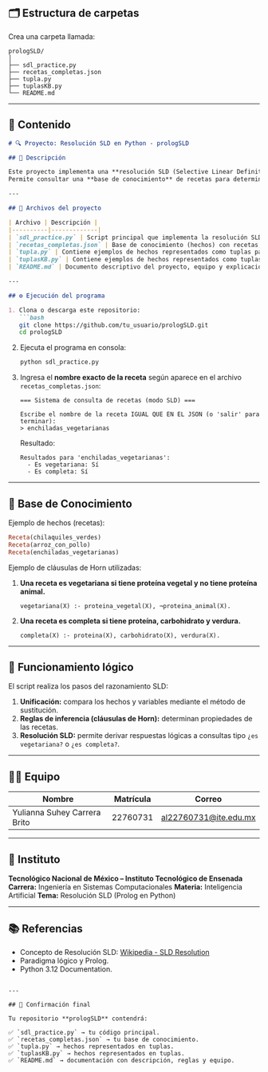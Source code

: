 

## 🗂️ Estructura de carpetas

Crea una carpeta llamada:

```
prologSLD/
│
├── sdl_practice.py
├── recetas_completas.json
├── tupla.py
├── tuplasKB.py
└── README.md
```

---

## 📘 Contenido 

````markdown
# 🔍 Proyecto: Resolución SLD en Python - prologSLD

## 📖 Descripción

Este proyecto implementa una **resolución SLD (Selective Linear Definite-clause resolution)** en Python, aplicada al dominio de recetas de cocina mexicanas.  
Permite consultar una **base de conocimiento** de recetas para determinar si son **vegetarianas** o **completas**, basándose en reglas lógicas y un proceso de unificación.

---

## 🧩 Archivos del proyecto

| Archivo | Descripción |
|----------|-------------|
| `sdl_practice.py` | Script principal que implementa la resolución SLD, la unificación y la consulta interactiva. |
| `recetas_completas.json` | Base de conocimiento (hechos) con recetas, ingredientes y categorías. |
| `tupla.py` | Contiene ejemplos de hechos representados como tuplas para la tarea de las tupls. |
| `tuplasKB.py` | Contiene ejemplos de hechos representados como tuplas para la base de conocimiento de nuestro proyecto final. |
| `README.md` | Documento descriptivo del proyecto, equipo y explicación del modelo lógico. |

---

## ⚙️ Ejecución del programa

1. Clona o descarga este repositorio:
   ```bash
   git clone https://github.com/tu_usuario/prologSLD.git
   cd prologSLD
````

2. Ejecuta el programa en consola:

   ```bash
   python sdl_practice.py
   ```

3. Ingresa el **nombre exacto de la receta** según aparece en el archivo `recetas_completas.json`:

   ```
   === Sistema de consulta de recetas (modo SLD) ===

   Escribe el nombre de la receta IGUAL QUE EN EL JSON (o 'salir' para terminar):
   > enchiladas_vegetarianas
   ```

   Resultado:

   ```
   Resultados para 'enchiladas_vegetarianas':
     - Es vegetariana: Sí
     - Es completa: Sí
   ```

---

## 🧠 Base de Conocimiento

Ejemplo de hechos (recetas):

```prolog
Receta(chilaquiles_verdes)
Receta(arroz_con_pollo)
Receta(enchiladas_vegetarianas)
```

Ejemplo de cláusulas de Horn utilizadas:

1. **Una receta es vegetariana si tiene proteína vegetal y no tiene proteína animal.**

   ```
   vegetariana(X) :- proteina_vegetal(X), ¬proteina_animal(X).
   ```

2. **Una receta es completa si tiene proteína, carbohidrato y verdura.**

   ```
   completa(X) :- proteina(X), carbohidrato(X), verdura(X).
   ```

---

## 🔬 Funcionamiento lógico

El script realiza los pasos del razonamiento SLD:

1. **Unificación:** compara los hechos y variables mediante el método de sustitución.
2. **Reglas de inferencia (cláusulas de Horn):** determinan propiedades de las recetas.
3. **Resolución SLD:** permite derivar respuestas lógicas a consultas tipo `¿es vegetariana?` o `¿es completa?`.

---

## 👩‍💻 Equipo

| Nombre                       | Matrícula | Correo                                                |
| ---------------------------- | --------- | ----------------------------------------------------- |
| Yulianna Suhey Carrera Brito | 22760731  | [al22760731@ite.edu.mx](mailto:al22760731@ite.edu.mx) |

---

## 🏫 Instituto

**Tecnológico Nacional de México – Instituto Tecnológico de Ensenada**
**Carrera:** Ingeniería en Sistemas Computacionales
**Materia:** Inteligencia Artificial
**Tema:** Resolución SLD (Prolog en Python)

---

## 📚 Referencias

* Concepto de Resolución SLD: [Wikipedia - SLD Resolution](https://en.wikipedia.org/wiki/SLD_resolution)
* Paradigma lógico y Prolog.
* Python 3.12 Documentation.

```

---

## 🧾 Confirmación final

Tu repositorio **prologSLD** contendrá:

✅ `sdl_practice.py` → tu código principal.  
✅ `recetas_completas.json` → tu base de conocimiento.  
✅ `tupla.py` → hechos representados en tuplas.  
✅ `tuplasKB.py` → hechos representados en tuplas. 
✅ `README.md` → documentación con descripción, reglas y equipo.

